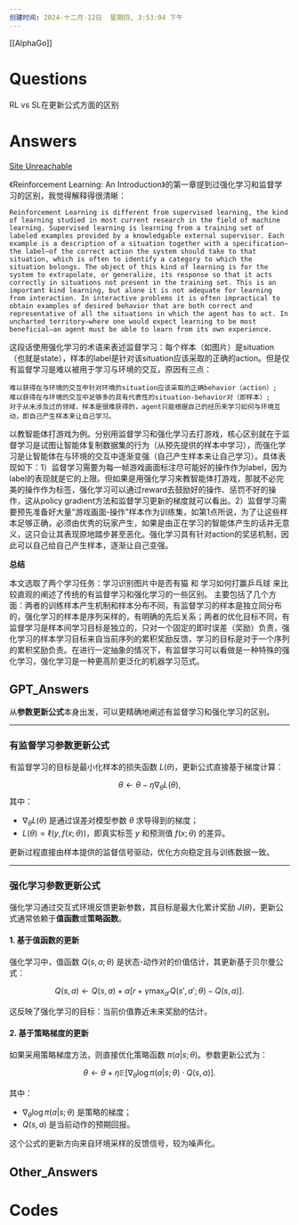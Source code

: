 ```yaml
---
创建时间: 2024-十二月-12日  星期四, 3:53:04 下午
---
```

[[AlphaGo]]

# Questions
RL vs SL在更新公式方面的区别

# Answers
[Site Unreachable](https://www.zhihu.com/question/361099606/answer/1853785280?utm_psn=1850573945666932736)

《Reinforcement Learning: An Introduction》的第一章提到过强化学习和监督学习的区别，我觉得解释得很清晰：

    Reinforcement Learning is different from supervised learning, the kind of learning studied in most current research in the field of machine learning. Supervised learning is learning from a training set of labeled examples provided by a knowledgable external supervisor. Each example is a description of a situation together with a specification—the label—of the correct action the system should take to that situation, which is often to identify a category to which the situation belongs. The object of this kind of learning is for the system to extrapolate, or generalize, its response so that it acts correctly in situations not present in the training set. This is an important kind learning, but alone it is not adequate for learning from interaction. In interactive problems it is often impractical to obtain examples of desired behavior that are both correct and representative of all the situations in which the agent has to act. In uncharted territory—where one would expect learning to be most beneficial—an agent must be able to learn from its own experience.

这段话使用强化学习的术语来表述监督学习：每个样本（如图片）是situation（也就是state），样本的label是针对该situation应该采取的正确的action。但是仅有监督学习是难以被用于学习与环境的交互，原因有三点：

    难以获得在与环境的交互中针对环境的situation应该采取的正确behavior（action）;
    难以获得在与环境的交互中足够多的具有代表性的situation-behavior对（即样本）;
    对于从未涉及过的领域，样本是很难获得的，agent只能根据自己的经历来学习如何与环境互动，即自己产生样本来让自己学习。

以教智能体打游戏为例。分别用监督学习和强化学习去打游戏，核心区别就在于监督学习是试图让智能体复制数据集的行为（从预先提供的样本中学习），而强化学习是让智能体在与环境的交互中逐渐变强（自己产生样本来让自己学习）。具体表现如下：1）监督学习需要为每一帧游戏画面标注尽可能好的操作作为label，因为label的表现就是它的上限。但如果是用强化学习来教智能体打游戏，那就不必完美的操作作为标签，强化学习可以通过reward去鼓励好的操作、惩罚不好的操作，这从policy gradient方法和监督学习更新的梯度就可以看出。2）监督学习需要预先准备好大量“游戏画面-操作”样本作为训练集，如第1点所说，为了让这些样本足够正确，必须由优秀的玩家产生，如果是由正在学习的智能体产生的话并无意义，这只会让其表现原地踏步甚至恶化。强化学习具有针对action的奖惩机制，因此可以自己给自己产生样本，逐渐让自己变强。


**总结**

本文选取了两个学习任务：学习识别图片中是否有猫 和 学习如何打赢乒乓球 来比较直观的阐述了传统的有监督学习和强化学习的一些区别。 主要包括了几个方面：两者的训练样本产生机制和样本分布不同，有监督学习的样本是独立同分布的，强化学习的样本是序列采样的，有明确的先后关系；两者的优化目标不同，有监督学习是样本间学习目标是独立的，只对一个固定的即时误差（奖励）负责，强化学习的样本学习目标来自当前序列的累积奖励反馈，学习的目标是对于一个序列的累积奖励负责。在进行一定抽象的情况下，有监督学习可以看做是一种特殊的强化学习，强化学习是一种更高阶更泛化的机器学习范式。

## GPT_Answers
从**参数更新公式**本身出发，可以更精确地阐述有监督学习和强化学习的区别。

---

### 有监督学习参数更新公式
有监督学习的目标是最小化样本的损失函数 $L(\theta)$，更新公式直接基于梯度计算：

$$\theta \leftarrow \theta - \eta \nabla_\theta L(\theta),$$
其中：
- $\nabla_\theta L(\theta)$ 是通过误差对模型参数 $\theta$ 求导得到的梯度；
- $L(\theta) = \ell(y, f(x; \theta))$，即真实标签 $y$ 和预测值 $f(x; \theta)$ 的差异。

更新过程直接由样本提供的监督信号驱动，优化方向稳定且与训练数据一致。

---

### 强化学习参数更新公式
强化学习通过交互式环境反馈更新参数，其目标是最大化累计奖励 $J(\theta)$，更新公式通常依赖于**值函数**或**策略函数**。

#### 1. **基于值函数的更新**
强化学习中，值函数 $Q(s, a; \theta)$ 是状态-动作对的价值估计，其更新基于贝尔曼公式：

$$Q(s, a) \leftarrow Q(s, a) + \alpha \left[ r + \gamma \max_{a'} Q(s', a'; \theta) - Q(s, a) \right].$$

这反映了强化学习的目标：当前价值靠近未来奖励的估计。

#### 2. **基于策略梯度的更新**
如果采用策略梯度方法，则直接优化策略函数 $\pi(a|s; \theta)$。参数更新公式为：

$$\theta \leftarrow \theta + \eta \mathbb{E} \left[ \nabla_\theta \log \pi(a|s; \theta) \cdot Q(s, a) \right].$$

其中：
- $\nabla_\theta \log \pi(a|s; \theta)$ 是策略的梯度；
- $Q(s, a)$ 是当前动作的预期回报。

这个公式的更新方向来自环境采样的反馈信号，较为噪声化。

## Other_Answers


# Codes

```python

```
